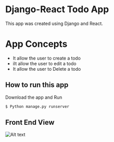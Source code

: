  # Django-React Todo App
This app was created using Django and React.  



 # App Concepts
<ul>

 <li>It allow the user to create a todo </li>
  <li>iIt allow the user to edit a todo</li>
  <li>It allow the user to Delete a todo</li>
 
</ul>

## How to run this app

Download the app and Run
```bash
$ Python manage.py runserver 
```
 
 ## Front End View 
 ![Alt text](src/front.png "Home" )